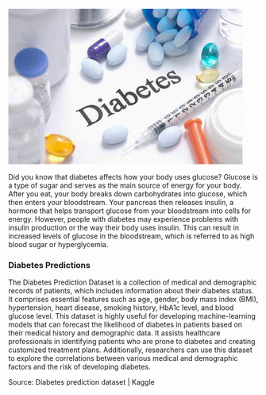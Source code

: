 ![Diabetes Image](DiabetesImage.png)


Did you know that diabetes affects how your body uses glucose? Glucose is a type of sugar and serves as the main source of energy for your body. After you eat, your body breaks down carbohydrates into glucose, which then enters your bloodstream. Your pancreas then releases insulin, a hormone that helps transport glucose from your bloodstream into cells for energy. 
However, people with diabetes may experience problems with insulin production or the way their body uses insulin. This can result in increased levels of glucose in the bloodstream, which is referred to as high blood sugar or hyperglycemia.






###                                                                                              Diabetes Predictions
The Diabetes Prediction Dataset is a collection of medical and demographic records of patients, which includes information about their diabetes status. It comprises essential features such as age, gender, body mass index (BMI), hypertension, heart disease, smoking history, HbA1c level, and blood glucose level. This dataset is highly useful for developing machine-learning models that can forecast the likelihood of diabetes in patients based on their medical history and demographic data. It assists healthcare professionals in identifying patients who are prone to diabetes and creating customized treatment plans. Additionally, researchers can use this dataset to explore the correlations between various medical and demographic factors and the risk of developing diabetes.



Source: Diabetes prediction dataset | Kaggle

